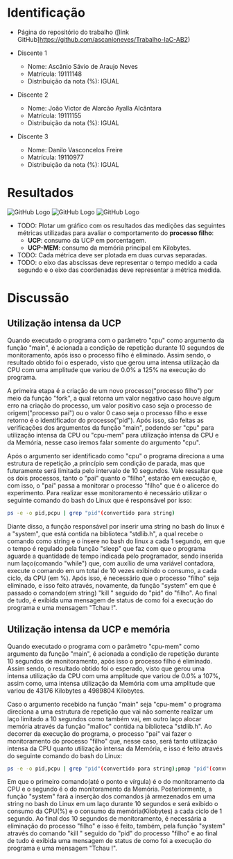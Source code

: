 # Identificação

* Página do repositório do trabalho ([link GitHub]https://github.com/ascanioneves/Trabalho-IaC-AB2) 

* Discente 1
	* Nome: Ascânio Sávio de Araujo Neves
	* Matrícula: 19111148 
	* Distribuição da nota (%): IGUAL
* Discente 2
	* Nome: João Victor de Alarcão Ayalla Alcântara
	* Matrícula: 19111155
	* Distribuição da nota (%): IGUAL
* Discente 3
	* Nome: Danilo Vasconcelos Freire
	* Matrícula: 19110977
	* Distribuição da nota (%): IGUAL		
	
# Resultados
![GitHub Logo](https://media.discordapp.net/attachments/613803153128685636/613831287173677057/chart.png)
![GitHub Logo](https://media.discordapp.net/attachments/613803153128685636/613833063046185019/chart_1.png)
![GitHub Logo](https://media.discordapp.net/attachments/613803153128685636/613833076442660887/chart_2.png)
* TODO: Plotar um gráfico com os resultados das medições das seguintes métricas utilizadas para avaliar o comportamento do **processo filho**:
	*  **UCP**: consumo da UCP em porcentagem.
	*  **UCP-MEM**: consumo da memória principal em Kilobytes.
* TODO: Cada métrica deve ser plotada em duas curvas separadas.
* TODO: o eixo das abscissas deve representar o tempo medido a cada segundo e o eixo das coordenadas deve representar a métrica medida.


# Discussão

## Utilização intensa da UCP

Quando executado o programa com o parâmetro "cpu" como argumento da função "main", é acionada a condição de repetição durante 10 segundos de monitoramento, após isso o processo filho é eliminado. Assim sendo, o resultado obtido foi o esperado, visto que gerou uma intensa utilização da CPU com uma amplitude que variou de 0.0% a 125% na execução do programa.
  
  
A primeira etapa é a criação de um novo processo("processo filho") por meio da função "fork", a qual retorna um valor negativo caso houve algum erro na criação do processo, um valor positivo caso seja o processo de origem("processo pai") ou o valor 0 caso seja o processo filho e esse retorno é o identificador do processo("pid"). Após isso, são feitas as verificações dos argumentos da função "main", podendo ser "cpu" para utilização intensa da CPU ou "cpu-mem" para utilização intensa da CPU e da Memória, nesse caso iremos falar somente do argumento "cpu".
  
  
Após o argumento ser identificado como "cpu" o programa direciona a uma estrutura de repetição ,a princípio sem condição de parada, mas que futuramente será limitada pelo intervalo de 10 segundos. Vale ressaltar que os dois processos, tanto o "pai" quanto o "filho", estarão em execução e, com isso, o "pai" passa a monitorar o processo "filho" que é o alicerce do experimento. Para realizar esse monitoramento é necessário utilizar o seguinte comando do bash do Linux que é responsável por isso:  
```bash
ps -e -o pid,pcpu | grep "pid"(convertido para string)
```
  
Diante disso, a função responsável por inserir uma string no bash do linux é a "system", que está contida na biblioteca "stdlib.h", a qual recebe o comando como string e o insere no bash do linux a cada 1 segundo, em que o tempo é regulado pela função "sleep" que faz com que o programa aguarde a quantidade de tempo indicada pelo programador, sendo inserida num laço(comando "while") que, com auxílio de uma variável contadora, execute o comando em um total de 10 vezes exibindo o consumo, a cada ciclo, da CPU (em %). Após isso, é necessário que o processo "filho" seja eliminado, e isso feito através, novamente, da função "system" em que é passado o comando(em string) "kill " seguido do "pid" do "filho". Ao final de tudo, é exibida uma mensagem de status de como foi a execução do programa e uma mensagem "Tchau !". 

## Utilização intensa da UCP e memória

Quando executado o programa com o parâmetro "cpu-mem" como argumento da função "main", é acionada a condição de repetição durante 10 segundos de monitoramento, após isso o processo filho é eliminado. Assim sendo, o resultado obtido foi o esperado, visto que gerou uma intensa utilização da CPU com uma amplitude que variou de 0.0% a 107%, assim como, uma intensa utilização da Memória com uma amplitude que variou de 43176 Kilobytes a 4989804 Kilobytes.
  
Caso o argumento recebido na função "main" seja "cpu-mem" o programa direciona a uma estrutura de repetição que vai não somente realizar um laço limitado a 10 segundos como também vai, em outro laço alocar memória através da função "malloc" contida na biblioteca "stdlib.h". Ao decorrer da execução do programa, o processo "pai" vai fazer o monitoramento do processo "filho" que, nesse caso, será tanto utilização intensa da CPU quanto utilização intensa da Memória, e isso é feito através do seguinte comando do bash do Linux:
  
```bash
ps -e -o pid,pcpu | grep "pid"(convertido para string);pmap "pid"(convertido para string) | grep -i total 
```
Em que o primeiro comando(até o ponto e vírgula) é o do monitoramento da CPU e o segundo é o do monitoramento da Memória. Posteriormente, a função "system" fará a inserção dos comandos já armezenados em uma string no bash do Linux em um laço durante 10 segundos e será exibido o consumo da CPU(%) e o consumo da memória(Kilobytes) a cada ciclo de 1 segundo. Ao final dos 10 segundos de monitoramento, é necessária a eliminação do processo "filho" e isso é feito, também, pela função "system" através do comando "kill " seguido do "pid" do processo "filho" e ao final de tudo é exibida uma mensagem de status de como foi a execução do programa e uma mensagem "Tchau !".
